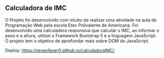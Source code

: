 ## Calculadora de IMC

O Projeto foi desenvolvido com intuito de realizar uma atividade na aula de Programação Web pela escola Etec Polivalente de Americana. 
Foi desenvolvido uma calculadora responsiva que calcular o IMC, ao informar o peso e a altura, utilizei o Framework Bootstrap 5 e a linguagem JavaScript.
O projeto tem o objetivo de aprofundar mais sobre DOM do JavaScript.

Deploy: https://renanfaver0.github.io/calculadoraIMC/
